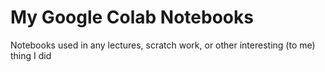 # My Google Colab Notebooks

Notebooks used in any lectures, scratch work, or other interesting (to me) thing I did
